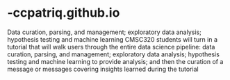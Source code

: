 # -ccpatriq.github.io
Data curation, parsing, and management; exploratory data analysis; hypothesis testing and machine learning
CMSC320 students will turn in a tutorial that will walk users through the entire data science pipeline: data 
curation, parsing, and management; exploratory data analysis; hypothesis testing and machine learning to provide
analysis; and then the curation of a message or messages covering insights learned during the tutorial
